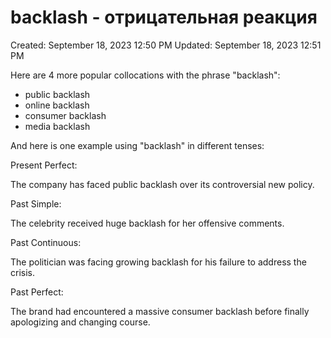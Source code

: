 # backlash -  отрицательная реакция

Created: September 18, 2023 12:50 PM
Updated: September 18, 2023 12:51 PM

Here are 4 more popular collocations with the phrase "backlash":

- public backlash
- online backlash
- consumer backlash
- media backlash

And here is one example using "backlash" in different tenses:

Present Perfect:

The company has faced public backlash over its controversial new policy.

Past Simple:

The celebrity received huge backlash for her offensive comments.

Past Continuous:

The politician was facing growing backlash for his failure to address the crisis.

Past Perfect:

The brand had encountered a massive consumer backlash before finally apologizing and changing course.